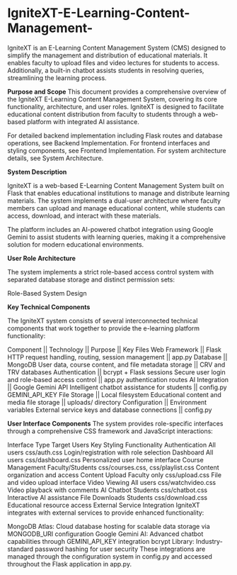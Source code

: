# IgniteXT-E-Learning-Content-Management-
IgniteXT is an E-Learning Content Management System (CMS) designed to simplify the management and distribution of educational materials. It enables faculty to upload files and video lectures for students to access. Additionally, a built-in chatbot assists students in resolving queries, streamlining the learning process.



**Purpose and Scope**
This document provides a comprehensive overview of the IgniteXT E-Learning Content Management System, covering its core functionality, architecture, and user roles. IgniteXT is designed to facilitate educational content distribution from faculty to students through a web-based platform with integrated AI assistance.

For detailed backend implementation including Flask routes and database operations, see Backend Implementation. For frontend interfaces and styling components, see Frontend Implementation. For system architecture details, see System Architecture.

**System Description**

IgniteXT is a web-based E-Learning Content Management System built on Flask that enables educational institutions to manage and distribute learning materials. The system implements a dual-user architecture where faculty members can upload and manage educational content, while students can access, download, and interact with these materials.

The platform includes an AI-powered chatbot integration using Google Gemini to assist students with learning queries, making it a comprehensive solution for modern educational environments.



**User Role Architecture**

The system implements a strict role-based access control system with separated database storage and distinct permission sets:

Role-Based System Design

**Key Technical Components**

The IgniteXT system consists of several interconnected technical components that work together to provide the e-learning platform functionality:

Component ||	Technology ||	Purpose ||	Key Files
Web Framework	|| Flask	HTTP request handling, routing, session management ||	app.py
Database	|| MongoDB	User data, course content, and file metadata storage ||	CRV and TRV databases
Authentication	|| bcrypt + Flask sessions	Secure user login and role-based access control ||	app.py authentication routes
AI Integration	|| Google Gemini API	Intelligent chatbot assistance for students	 || config.py GEMINI_API_KEY
File Storage	|| Local filesystem	Educational content and media file storage	|| uploads/ directory
Configuration	|| Environment variables	External service keys and database connections	|| config.py

**User Interface Components**
The system provides role-specific interfaces through a comprehensive CSS framework and JavaScript interactions:

Interface Type	Target Users	Key Styling	Functionality
Authentication	All users	css/auth.css	Login/registration with role selection
Dashboard	All users	css/dashboard.css	Personalized user home interface
Course Management	Faculty/Students	css/courses.css, css/playlist.css	Content organization and access
Content Upload	Faculty only	css/upload.css	File and video upload interface
Video Viewing	All users	css/watchvideo.css	Video playback with comments
AI Chatbot	Students	css/chatbot.css	Interactive AI assistance
File Downloads	Students	css/download.css	Educational resource access
External Service Integration
IgniteXT integrates with external services to provide enhanced functionality:

MongoDB Atlas: Cloud database hosting for scalable data storage via MONGODB_URI configuration
Google Gemini AI: Advanced chatbot capabilities through GEMINI_API_KEY integration
bcrypt Library: Industry-standard password hashing for user security
These integrations are managed through the configuration system in config.py and accessed throughout the Flask application in app.py.
